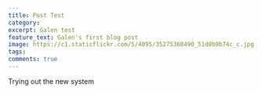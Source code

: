 ```yaml
---
title: Post Test
category: 
excerpt: Galen test
feature_text: Galen's first blog post
image: https://c1.staticflickr.com/5/4095/35275368490_51d0b0b74c_c.jpg
tags: 
comments: true
---
```


Trying out the new system